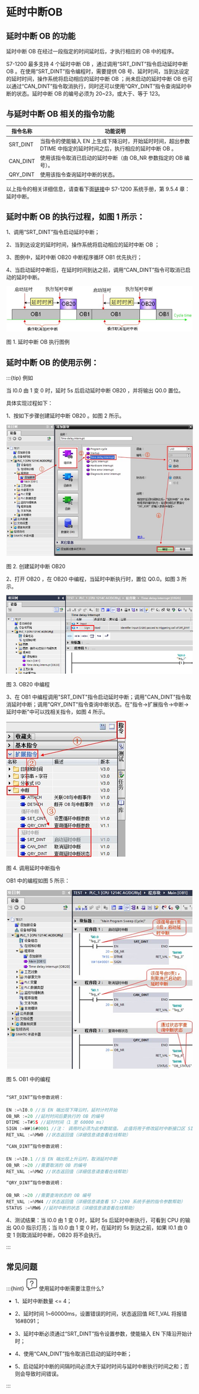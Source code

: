 
# 延时中断OB

## 延时中断 OB 的功能

延时中断 OB 在经过一段指定的时间延时后，才执行相应的 OB 中的程序。

S7-1200 最多支持 4 个延时中断 OB ，通过调用“SRT\_DINT”指令启动延时中断 OB 。在使用“SRT\_DINT”指令编程时，需要提供 OB 号、延时时间，当到达设定的延时时间，操作系统将启动相应的延时中断 OB ；尚未启动的延时中断 OB 也可以通过“CAN\_DINT”指令取消执行，同时还可以使用“QRY\_DINT”指令查询延时中断的状态。延时中断 OB 的编号必须为 20~23，或大于、等于 123。

## 与延时中断 OB 相关的指令功能

| 指令名称 | 功能说明                                                                                                        |
| -------- | --------------------------------------------------------------------------------------------------------------- |
| SRT_DINT | 当指令的使能输入 EN 上生成下降沿时，开始延时时间，超出参数 DTIME 中指定的延时时间之后，执行相应的延时中断 OB 。 |
| CAN_DINT | 使用该指令取消已启动的延时中断（由 OB_NR 参数指定的 OB 编号）。                                                 |
| QRY_DINT | 使用该指令查询延时中断的状态。                                                                                  |

以上指令的相关详细信息，请查看下面[链接](../../../source/index.md)中 S7-1200 系统手册，第 9.5.4 章：延时中断。

## 延时中断 OB 的执行过程，如图 1 所示：

1、调用“SRT\_DINT”指令启动延时中断；

2、当到达设定的延时时间，操作系统将启动相应的延时中断 OB ；

3、图例中，延时中断 OB20 中断程序循环 OB1 优先执行；

4、当启动延时中断后，在延时时间到达之前，调用“CAN\_DINT”指令可取消已启动的延时中断。

![](images/03-01.jpg)

图 1. 延时中断 OB 执行图例

## 延时中断 OB 的使用示例：

:::{tip} 例如 

当 I0.0 由 1 变 0 时，延时 5s 后启动延时中断 OB20 ，并将输出 Q0.0 置位。


具体实现过程如下：

1、按如下步骤创建延时中断 OB20 。如图 2 所示。

![](images/03-02.JPG)

图 2. 创建延时中断 OB20

2、打开 OB20 ，在 OB20 中编程，当延时中断执行时，置位 Q0.0。如图 3 所示。

![](images/03-03.JPG)

图 3. OB20 中编程

3、在 OB1 中编程调用"SRT\_DINT"指令启动延时中断；调用"CAN\_DINT"指令取消延时中断；调用"QRY\_DINT"指令查询中断状态。在"指令->扩展指令->中断->延时中断"中可以找相关指令，如图 4 所示。

![](images/03-04.JPG)

图 4. 调用延时中断指令

OB1 中的编程如图 5 所示：

![](images/03-05.JPG)

图 5. OB1 中的编程

``` c

“SRT_DINT”指令参数说明：

EN :=%I0.0 //当 EN 端出现下降沿时，延时计时开始 
OB_NR :=20 //延时时间后要执行的 OB 的编号 
DTIME :=T#5S //延时时间（1 至 60000 ms） 
SIGN :=W#16#0001 //注： 调用时必须为此参数赋值。 此值将用于修改延时中断接口区 SIGN 的值，参考图 3 中红框，用于区分多个延时指令对应一个延时中断时的操作 
RET_VAL :=%MW0 //状态返回值（详细信息请查看在线帮助） 

```

``` c
“CAN_DINT”指令参数说明：

EN :=%I0.1 //当 EN 端出现上升沿时，取消延时中断 
OB_NR :=20 //需要取消的 OB 的编号 
RET_VAL :=%MW2 //状态返回值（详细信息请查看在线帮助） 

```

``` c
“QRY_DINT”指令参数说明：

OB_NR :=20 //需要查询状态的 OB 编号 
RET_VAL :=%MW4 //状态返回值（详细信息请查看 S7-1200 系统手册的指令参数帮助） 
STATUS :=%MW6 //延时中断的状态（详细信息请查看在线帮助） 

```

4、测试结果：当 I0.0 由 1 变 0 时，延时 5s 后延时中断执行，可看到 CPU 的输出 Q0.0 指示灯亮；当 I0.0 由 1 变 0 时，在延时的 5s 到达之前，如果 I0.1 由 0 变 1 则取消延时中断，OB20 将不会执行。

:::

## 常见问题

:::{hint} ![](../../../img/home/FAQ.png) 使用延时中断需要注意什么?

- 1、延时中断数量 <= 4；

- 2、延时时间 1~60000ms，设置错误的时间，状态返回值 RET\_VAL 将报错 16#8091；

- 3、延时中断必须通过“SRT\_DINT”指令设置参数，使能输入 EN 下降沿开始计时；

- 4、使用“CAN\_DINT”指令取消已启动的延时中断；

- 5、启动延时中断的间隔时间必须大于延时时间与延时中断执行时间之和；否则会导致时间错误。

:::